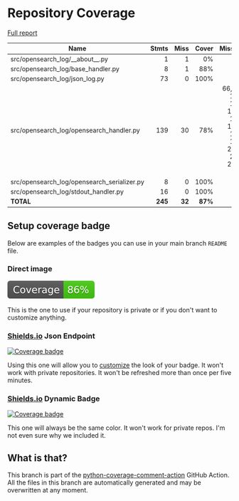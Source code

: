 # Repository Coverage

[Full report](https://htmlpreview.github.io/?https://github.com/andgineer/opensearch-log/blob/python-coverage-comment-action-data/htmlcov/index.html)

| Name                                          |    Stmts |     Miss |   Cover |   Missing |
|---------------------------------------------- | -------: | -------: | ------: | --------: |
| src/opensearch\_log/\_\_about\_\_.py          |        1 |        1 |      0% |         1 |
| src/opensearch\_log/base\_handler.py          |        8 |        1 |     88% |        17 |
| src/opensearch\_log/json\_log.py              |       73 |        0 |    100% |           |
| src/opensearch\_log/opensearch\_handler.py    |      139 |       30 |     78% |66, 83, 103, 123, 141-142, 151-174, 187, 233-248, 252-258 |
| src/opensearch\_log/opensearch\_serializer.py |        8 |        0 |    100% |           |
| src/opensearch\_log/stdout\_handler.py        |       16 |        0 |    100% |           |
|                                     **TOTAL** |  **245** |   **32** | **87%** |           |


## Setup coverage badge

Below are examples of the badges you can use in your main branch `README` file.

### Direct image

[![Coverage badge](https://raw.githubusercontent.com/andgineer/opensearch-log/python-coverage-comment-action-data/badge.svg)](https://htmlpreview.github.io/?https://github.com/andgineer/opensearch-log/blob/python-coverage-comment-action-data/htmlcov/index.html)

This is the one to use if your repository is private or if you don't want to customize anything.

### [Shields.io](https://shields.io) Json Endpoint

[![Coverage badge](https://img.shields.io/endpoint?url=https://raw.githubusercontent.com/andgineer/opensearch-log/python-coverage-comment-action-data/endpoint.json)](https://htmlpreview.github.io/?https://github.com/andgineer/opensearch-log/blob/python-coverage-comment-action-data/htmlcov/index.html)

Using this one will allow you to [customize](https://shields.io/endpoint) the look of your badge.
It won't work with private repositories. It won't be refreshed more than once per five minutes.

### [Shields.io](https://shields.io) Dynamic Badge

[![Coverage badge](https://img.shields.io/badge/dynamic/json?color=brightgreen&label=coverage&query=%24.message&url=https%3A%2F%2Fraw.githubusercontent.com%2Fandgineer%2Fopensearch-log%2Fpython-coverage-comment-action-data%2Fendpoint.json)](https://htmlpreview.github.io/?https://github.com/andgineer/opensearch-log/blob/python-coverage-comment-action-data/htmlcov/index.html)

This one will always be the same color. It won't work for private repos. I'm not even sure why we included it.

## What is that?

This branch is part of the
[python-coverage-comment-action](https://github.com/marketplace/actions/python-coverage-comment)
GitHub Action. All the files in this branch are automatically generated and may be
overwritten at any moment.